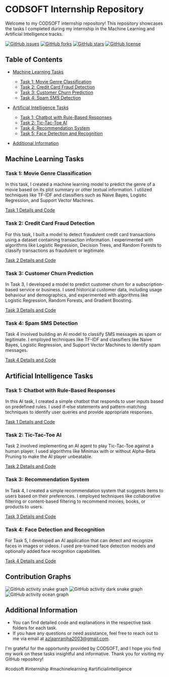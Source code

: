 # CODSOFT Internship Repository

Welcome to my CODSOFT internship repository! This repository showcases the tasks I completed during my internship in the Machine Learning and Artificial Intelligence tracks.

[![GitHub issues](https://img.shields.io/github/issues/Azlaan20/CODSOFT)](https://github.com/Azlaan20/CODSOFT/issues)
[![GitHub forks](https://img.shields.io/github/forks/Azlaan20/CODSOFT)](https://github.com/Azlaan20/CODSOFT/network)
[![GitHub stars](https://img.shields.io/github/stars/Azlaan20/CODSOFT)](https://github.com/Azlaan20/CODSOFT/stargazers)
[![GitHub license](https://img.shields.io/github/license/Azlaan20/CODSOFT)](https://github.com/Azlaan20/CODSOFT/blob/master/LICENSE)

## Table of Contents

- [Machine Learning Tasks](#machine-learning-tasks)
  - [Task 1: Movie Genre Classification](#task-1-movie-genre-classification)
  - [Task 2: Credit Card Fraud Detection](#task-2-credit-card-fraud-detection)
  - [Task 3: Customer Churn Prediction](#task-3-customer-churn-prediction)
  - [Task 4: Spam SMS Detection](#task-4-spam-sms-detection)

- [Artificial Intelligence Tasks](#artificial-intelligence-tasks)
  - [Task 1: Chatbot with Rule-Based Responses](#task-1-chatbot-with-rule-based-responses)
  - [Task 2: Tic-Tac-Toe AI](#task-2-tic-tac-toe-ai)
  - [Task 4: Recommendation System](#task-4-recommendation-system)
  - [Task 5: Face Detection and Recognition](#task-5-face-detection-and-recognition)

- [Additional Information](#additional-information)

## Machine Learning Tasks

### Task 1: Movie Genre Classification
In this task, I created a machine learning model to predict the genre of a movie based on its plot summary or other textual information. I utilized techniques like TF-IDF and classifiers such as Naive Bayes, Logistic Regression, and Support Vector Machines.

[Task 1 Details and Code](https://github.com/Azlaan20/CODSOFT/tree/main/Movie%20Genre%20Classification)

### Task 2: Credit Card Fraud Detection
For this task, I built a model to detect fraudulent credit card transactions using a dataset containing transaction information. I experimented with algorithms like Logistic Regression, Decision Trees, and Random Forests to classify transactions as fraudulent or legitimate.

[Task 2 Details and Code](https://github.com/Azlaan20/CODSOFT/tree/main/Credit%20Card%20Fraud)

### Task 3: Customer Churn Prediction
In Task 3, I developed a model to predict customer churn for a subscription-based service or business. I used historical customer data, including usage behaviour and demographics, and experimented with algorithms like Logistic Regression, Random Forests, and Gradient Boosting.

[Task 3 Details and Code](https://github.com/Azlaan20/CODSOFT/tree/main/Customer%20Churn%20Prediction)

### Task 4: Spam SMS Detection
Task 4 involved building an AI model to classify SMS messages as spam or legitimate. I employed techniques like TF-IDF and classifiers like Naive Bayes, Logistic Regression, and Support Vector Machines to identify spam messages.

[Task 4 Details and Code](https://github.com/Azlaan20/CODSOFT/tree/main/SMS%20Spam%20Detection)

## Artificial Intelligence Tasks

### Task 1: Chatbot with Rule-Based Responses
In this AI task, I created a simple chatbot that responds to user inputs based on predefined rules. I used if-else statements and pattern-matching techniques to identify user queries and provide appropriate responses.

[Task 1 Details and Code](https://github.com/Azlaan20/CODSOFT/tree/main/Response-Based%20Chatbot)

### Task 2: Tic-Tac-Toe AI
Task 2 involved implementing an AI agent to play Tic-Tac-Toe against a human player. I used algorithms like Minimax with or without Alpha-Beta Pruning to make the AI player unbeatable.

[Task 2 Details and Code](https://github.com/Azlaan20/CODSOFT/tree/main/Tic%20Tac%20Toe%20Game)

### Task 3: Recommendation System
In Task 4, I created a simple recommendation system that suggests items to users based on their preferences. I employed techniques like collaborative filtering or content-based filtering to recommend movies, books, or products to users.

[Task 3 Details and Code](https://github.com/Azlaan20/CODSOFT/tree/main/Movie%20Recommendation%20System)

### Task 4: Face Detection and Recognition
For Task 5, I developed an AI application that can detect and recognize faces in images or videos. I used pre-trained face detection models and optionally added face recognition capabilities.

[Task 4 Details and Code](https://github.com/Azlaan20/CODSOFT/tree/main/Face%20Detection%20and%20Recognition)

## Contribution Graphs

![GitHub activity snake graph](dist/github-snake.svg)
![GitHub activity dark snake graph](dist/github-snake-dark.svg?palette=github-dark)
![GitHub activity ocean graph](dist/ocean.gif?color_snake=orange&color_dots=#bfd6f6,#8dbdff,#64a1f4,#4b91f1,#3c7dd9)

## Additional Information
- You can find detailed code and explanations in the respective task folders for each task.
- If you have any questions or need assistance, feel free to reach out to me via email at [azlaanranjha2003@gmail.com](mailto:azlaanranjha2003@gmail.com).

I'm grateful for the opportunity provided by CODSOFT, and I hope you find my work on these tasks insightful and informative. Thank you for visiting my GitHub repository!

\#codsoft #internship #machinelearning #artificialintelligence
